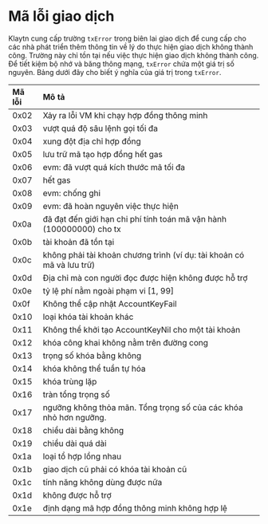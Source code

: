# Mã lỗi giao dịch

Klaytn cung cấp trường `txError` trong biên lai giao dịch để cung cấp cho các nhà phát triển thêm thông tin về lý do thực hiện giao dịch không thành công. Trường này chỉ tồn tại nếu việc thực hiện giao dịch không thành công. Để tiết kiệm bộ nhớ và băng thông mạng, `txError` chứa một giá trị số nguyên. Bảng dưới đây cho biết ý nghĩa của giá trị trong `txError`.

| Mã lỗi | Mô tả                                                                     |
|:------ |:------------------------------------------------------------------------- |
| 0x02   | Xảy ra lỗi VM khi chạy hợp đồng thông minh                                |
| 0x03   | vượt quá độ sâu lệnh gọi tối đa                                           |
| 0x04   | xung đột địa chỉ hợp đồng                                                 |
| 0x05   | lưu trữ mã tạo hợp đồng hết gas                                           |
| 0x06   | evm: đã vượt quá kích thước mã tối đa                                     |
| 0x07   | hết gas                                                                   |
| 0x08   | evm: chống ghi                                                            |
| 0x09   | evm: đã hoàn nguyên việc thực hiện                                        |
| 0x0a   | đã đạt đến giới hạn chi phí tính toán mã vận hành \(100000000\) cho tx  |
| 0x0b   | tài khoản đã tồn tại                                                      |
| 0x0c   | không phải tài khoản chương trình \(ví dụ: tài khoản có mã và lưu trữ\) |
| 0x0d   | Địa chỉ mà con người đọc được hiện không được hỗ trợ                      |
| 0x0e   | tỷ lệ phí nằm ngoài phạm vi \[1, 99\]                                   |
| 0x0f   | Không thể cập nhật AccountKeyFail                                         |
| 0x10   | loại khóa tài khoản khác                                                  |
| 0x11   | Không thể khởi tạo AccountKeyNil cho một tài khoản                        |
| 0x12   | khóa công khai không nằm trên đường cong                                  |
| 0x13   | trọng số khóa bằng không                                                  |
| 0x14   | khóa không thể tuần tự hóa                                                |
| 0x15   | khóa trùng lặp                                                            |
| 0x16   | tràn tổng trọng số                                                        |
| 0x17   | ngưỡng không thỏa mãn. Tổng trọng số của các khóa nhỏ hơn ngưỡng.         |
| 0x18   | chiều dài bằng không                                                      |
| 0x19   | chiều dài quá dài                                                         |
| 0x1a   | loại tổ hợp lồng nhau                                                     |
| 0x1b   | giao dịch cũ phải có khóa tài khoản cũ                                    |
| 0x1c   | tính năng không dùng được nữa                                             |
| 0x1d   | không được hỗ trợ                                                         |
| 0x1e   | định dạng mã hợp đồng thông minh không hợp lệ                             |

